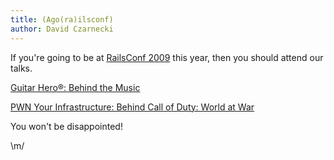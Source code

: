 ```yaml
---
title: (Ago(ra)ilsconf)
author: David Czarnecki
---
```

If you're going to be at [RailsConf 2009](http://en.oreilly.com/rails2009/) this year, then you should attend our talks.

 [Guitar Hero®: Behind the Music](http://en.oreilly.com/rails2009/public/schedule/detail/7729)

 [PWN Your Infrastructure: Behind Call of Duty: World at War](http://en.oreilly.com/rails2009/public/schedule/detail/7879)

 You won't be disappointed!

 \m/
